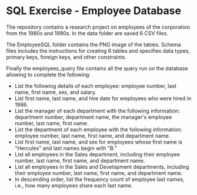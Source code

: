 <h1>SQL Exercise - Employee Database</h1>

The repository contains a research project on employees of the corporation from the 1980s and 1990s.
In the data folder are saved 6 CSV files.

The EmployeeSQL folder contains the PNG image of the tables.
Schema files includes the instructions for creating 6 tables and specifies data types, primary keys, foreign keys, and other constraints.

Finally the employees_query file contains all the query run on the database allowing to complete the following:
<ul>
<li>List the following details of each employee: employee number, last name, first name, sex, and salary.</li>
<li>List first name, last name, and hire date for employees who were hired in 1986.</li>
<li>List the manager of each department with the following information: department number, department name, the manager's employee number, last name, first name.</li>
<li>List the department of each employee with the following information: employee number, last name, first name, and department name.</li>
<li>List first name, last name, and sex for employees whose first name is "Hercules" and last names begin with "B."</li>
<li>List all employees in the Sales department, including their employee number, last name, first name, and department name.</li>
<li>List all employees in the Sales and Development departments, including their employee number, last name, first name, and department name.</li>
<li>In descending order, list the frequency count of employee last names, i.e., how many employees share each last name.</li>
</ul>
